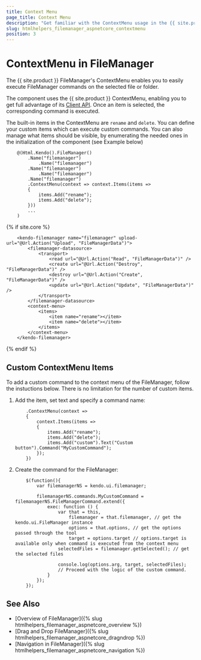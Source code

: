 ```yaml
---
title: Context Menu
page_title: Context Menu
description: "Get familiar with the ContextMenu usage in the {{ site.product }} FileManager component, in order to delete add or move files" 
slug: htmlhelpers_filemanager_aspnetcore_contextmenu
position: 3
---
```



# ContextMenu in FileManager
The {{ site.product }} FileManager's ContextMenu enables you to easily execute FileManager commands on the selected file or folder. 

The component uses the {{ site.product }} ContextMenu, enabling you to get full advantage of its [Client API](https://docs.telerik.com/kendo-ui/api/javascript/ui/filemanager). Once an item is selected, the corresponding command is executed. 

The built-in items in the ContextMenu are `rename` and `delete`. You can define your custom items which can execute custom commands. You can also manage what items should be visible, by enumerating the needed ones in the initialization of the component (see Example below)

```HtmlHelper
    @(Html.Kendo().FileManager()
        .Name("filemanager")              
            .Name("filemanager")              
        .Name("filemanager")              
            .Name("filemanager")              
        .Name("filemanager")              
        .ContextMenu(context => context.Items(items =>
        {
            items.Add("rename");
            items.Add("delete");
        })) 
        ...
    )
```
{% if site.core %}
```TagHelper
    <kendo-filemanager name="filemanager" upload-url="@Url.Action("Upload", "FileManagerData")">
        <filemanager-datasource>
            <transport>
                <read url="@Url.Action("Read", "FileManagerData")" />
                <create url="@Url.Action("Destroy", "FileManagerData")" />
                <destroy url="@Url.Action("Create", "FileManagerData")" />
                <update url="@Url.Action("Update", "FileManagerData")" />
            </transport>
        </filemanager-datasource>
        <context-menu>
            <items>
                <item name="rename"></item>
                <item name="delete"></item>
            </items>
        </context-menu>
    </kendo-filemanager>
```
{% endif %}

## Custom ContextMenu Items

To add a custom command to the context menu of the FileManager, follow the instuctions below. There is no limitation for the number of custom items. 

1. Add the item, set text and specify a command name:

    ```
        .ContextMenu(context =>
        {
            context.Items(items =>
            {
                items.Add("rename");
                items.Add("delete");
                items.Add("custom").Text("Custom button").Command("MyCustomCommand");
            });
        })
    ```

1. Create the command for the FileManager:

    ```
        $(function(){
            var filemanagerNS = kendo.ui.filemanager;

            filemanagerNS.commands.MyCustomCommand = filemanagerNS.FileManagerCommand.extend({
                exec: function () {
                    var that = this,
                        filemanager = that.filemanager, // get the kendo.ui.FileManager instance
                        options = that.options, // get the options passed through the tool
                        target = options.target // options.target is available only when command is executed from the context menu
                    selectedFiles = filemanager.getSelected(); // get the selected files

                    console.log(options.arg, target, selectedFiles);
                    // Proceed with the logic of the custom command.
                }
            });
        }); 
    ```


## See Also

* [Overview of FileManager]({% slug htmlhelpers_filemanager_aspnetcore_overview %})
* [Drag and Drop FileManager]({% slug htmlhelpers_filemanager_aspnetcore_dragndrop %})
* [Navigation in FileManager]({% slug htmlhelpers_filemanager_aspnetcore_navigation %})

